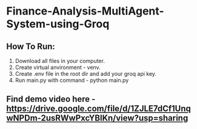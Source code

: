 # Finance-Analysis-MultiAgent-System-using-Groq

## How To Run:
  1) Download all files in your computer.
  2) Create virtual anvironment - venv.
  3) Create .env file in the root dir and add your groq api key.
  4) Run main.py with command - python main.py

## Find demo video here - https://drive.google.com/file/d/1ZJLE7dCf1UnqwNPDm-2usRWwPxcYBlKn/view?usp=sharing
